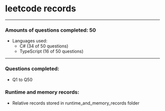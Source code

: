 # leetcode records
-----
### Amounts of questions completed: 50
- Languages used:
  - C# (34 of 50 questions)
  - TypeScript (16 of 50 questions)
-----
### Questions completed:
- Q1 to Q50
### Runtime and memory records:
- Relative records stored in runtime_and_memory_records folder